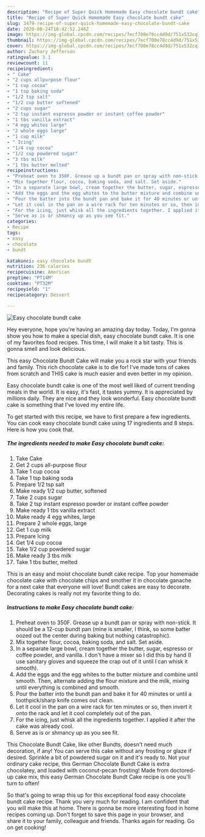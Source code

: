 ```yaml
---
description: "Recipe of Super Quick Homemade Easy chocolate bundt cake"
title: "Recipe of Super Quick Homemade Easy chocolate bundt cake"
slug: 3479-recipe-of-super-quick-homemade-easy-chocolate-bundt-cake
date: 2020-08-24T10:42:52.246Z
image: https://img-global.cpcdn.com/recipes/7ecf700e78cc4d9d/751x532cq70/easy-chocolate-bundt-cake-recipe-main-photo.jpg
thumbnail: https://img-global.cpcdn.com/recipes/7ecf700e78cc4d9d/751x532cq70/easy-chocolate-bundt-cake-recipe-main-photo.jpg
cover: https://img-global.cpcdn.com/recipes/7ecf700e78cc4d9d/751x532cq70/easy-chocolate-bundt-cake-recipe-main-photo.jpg
author: Zachary Jefferson
ratingvalue: 3.1
reviewcount: 11
recipeingredient:
- " Cake"
- "2 cups allpurpose flour"
- "1 cup cocoa"
- "1 tsp baking soda"
- "1/2 tsp salt"
- "1/2 cup butter softened"
- "2 cups sugar"
- "2 tsp instant espresso powder or instant coffee powder"
- "1 tbs vanilla extract"
- "4 egg whites large"
- "2 whole eggs large"
- "1 cup milk"
- " Icing"
- "1/4 cup cocoa"
- "1/2 cup powdered sugar"
- "3 tbs milk"
- "1 tbs butter melted"
recipeinstructions:
- "Preheat oven to 350F. Grease up a bundt pan or spray with non-stick. It should be a 12-cup bundt pan (mine is smaller, I think, so some batter oozed out the center during baking but nothing catastrophic)."
- "Mix together flour, cocoa, baking soda, and salt. Set aside."
- "In a separate large bowl, cream together the butter, sugar, espresso or coffee powder, and vanilla. I don&#39;t have a mixer so I did this by hand (I use sanitary gloves and squeeze the crap out of it until I can whisk it smooth)."
- "Add the eggs and the egg whites to the butter mixture and combine until smooth. Then, alternate adding the flour mixture and the milk, mixing until everything is combined and smooth."
- "Pour the batter into the bundt pan and bake it for 40 minutes or until a toothpick/sharp knife comes out clean."
- "Let it cool in the pan on a wire rack for ten minutes or so, then invert it onto the rack and let it cool completely out of the pan."
- "For the icing, just whisk all the ingredients together. I applied it after the cake was already cool."
- "Serve as is or shmancy up as you see fit."
categories:
- Recipe
tags:
- easy
- chocolate
- bundt

katakunci: easy chocolate bundt 
nutrition: 236 calories
recipecuisine: American
preptime: "PT14M"
cooktime: "PT32M"
recipeyield: "1"
recipecategory: Dessert

---
```



![Easy chocolate bundt cake](https://img-global.cpcdn.com/recipes/7ecf700e78cc4d9d/751x532cq70/easy-chocolate-bundt-cake-recipe-main-photo.jpg)

Hey everyone, hope you're having an amazing day today. Today, I'm gonna show you how to make a special dish, easy chocolate bundt cake. It is one of my favorites food recipes. This time, I will make it a bit tasty. This is gonna smell and look delicious.

This easy Chocolate Bundt Cake will make you a rock star with your friends and family. This rich chocolate cake is to die for! I&#39;ve made tons of cakes from scratch and THIS cake is much easier and even better in my opinion.

Easy chocolate bundt cake is one of the most well liked of current trending meals in the world. It is easy, it's fast, it tastes yummy. It is appreciated by millions daily. They are nice and they look wonderful. Easy chocolate bundt cake is something that I've loved my entire life.


To get started with this recipe, we have to first prepare a few ingredients. You can cook easy chocolate bundt cake using 17 ingredients and 8 steps. Here is how you cook that.

<!--inarticleads1-->

##### The ingredients needed to make Easy chocolate bundt cake:

1. Take  Cake
1. Get 2 cups all-purpose flour
1. Take 1 cup cocoa
1. Take 1 tsp baking soda
1. Prepare 1/2 tsp salt
1. Make ready 1/2 cup butter, softened
1. Take 2 cups sugar
1. Take 2 tsp instant espresso powder or instant coffee powder
1. Make ready 1 tbs vanilla extract
1. Make ready 4 egg whites, large
1. Prepare 2 whole eggs, large
1. Get 1 cup milk
1. Prepare  Icing
1. Get 1/4 cup cocoa
1. Take 1/2 cup powdered sugar
1. Make ready 3 tbs milk
1. Take 1 tbs butter, melted


This is an easy and moist chocolate bundt cake recipe. Top your homemade chocolate cake with chocolate chips and smother it in chocolate ganache for a next cake that everyone will love! Bundt cakes are easy to decorate. Decorating cakes is really not my favorite thing to do. 

<!--inarticleads2-->

##### Instructions to make Easy chocolate bundt cake:

1. Preheat oven to 350F. Grease up a bundt pan or spray with non-stick. It should be a 12-cup bundt pan (mine is smaller, I think, so some batter oozed out the center during baking but nothing catastrophic).
1. Mix together flour, cocoa, baking soda, and salt. Set aside.
1. In a separate large bowl, cream together the butter, sugar, espresso or coffee powder, and vanilla. I don&#39;t have a mixer so I did this by hand (I use sanitary gloves and squeeze the crap out of it until I can whisk it smooth).
1. Add the eggs and the egg whites to the butter mixture and combine until smooth. Then, alternate adding the flour mixture and the milk, mixing until everything is combined and smooth.
1. Pour the batter into the bundt pan and bake it for 40 minutes or until a toothpick/sharp knife comes out clean.
1. Let it cool in the pan on a wire rack for ten minutes or so, then invert it onto the rack and let it cool completely out of the pan.
1. For the icing, just whisk all the ingredients together. I applied it after the cake was already cool.
1. Serve as is or shmancy up as you see fit.


This Chocolate Bundt Cake, like other Bundts, doesn&#39;t need much decoration, if any! You can serve this cake without any frosting or glaze if desired. Sprinkle a bit of powdered sugar on it and it&#39;s ready to. Not your ordinary cake recipe, this German Chocolate Bundt Cake is extra chocolatey, and loaded with coconut-pecan frosting! Made from doctored-up cake mix, this easy German Chocolate Bundt Cake recipe is one you&#39;ll turn to often! 

So that's going to wrap this up for this exceptional food easy chocolate bundt cake recipe. Thank you very much for reading. I am confident that you will make this at home. There is gonna be more interesting food in home recipes coming up. Don't forget to save this page in your browser, and share it to your family, colleague and friends. Thanks again for reading. Go on get cooking!
